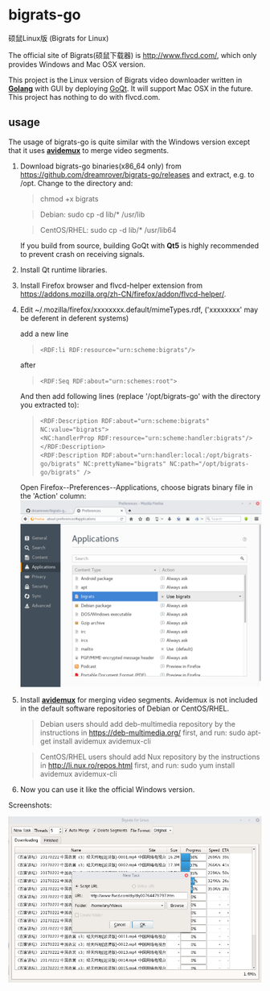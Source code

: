 # bigrats-go
硕鼠Linux版 (Bigrats for Linux)

The official site of Bigrats(硕鼠下载器) is http://www.flvcd.com/, which only provides Windows and Mac OSX version.

This project is the Linux version of Bigrats video downloader written in [**Golang**](https://golang.org/) with GUI by deploying [GoQt](https://github.com/visualfc/goqt). It will support Mac OSX in the future. This project has nothing to do with flvcd.com.

## usage
The usage of bigrats-go is quite similar with the Windows version except that it uses [**avidemux**](http://fixounet.free.fr/avidemux/) to merge video segments.

1. Download bigrats-go binaries(x86_64 only) from https://github.com/dreamrover/bigrats-go/releases and extract, e.g. to /opt. Change to the directory and:

    >chmod +x bigrats

    >Debian: sudo cp -d lib/* /usr/lib
    
    >CentOS/RHEL: sudo cp -d lib/* /usr/lib64

    If you build from source, building GoQt with **Qt5** is highly recommended to prevent crash on receiving signals.
2. Install Qt runtime libraries.
3. Install Firefox browser and flvcd-helper extension from https://addons.mozilla.org/zh-CN/firefox/addon/flvcd-helper/.
4. Edit ~/.mozilla/firefox/xxxxxxxx.default/mimeTypes.rdf, ('xxxxxxxx' may be deferent in deferent systems)

    add a new line     
    >`<RDF:li RDF:resource="urn:scheme:bigrats"/>` 
    
    after  
    >`<RDF:Seq RDF:about="urn:schemes:root">`
    
    
    And then add following lines (replace '/opt/bigrats-go' with the directory you extracted to):
    
     >`<RDF:Description RDF:about="urn:scheme:bigrats" NC:value="bigrats">`<br>
     >`<NC:handlerProp RDF:resource="urn:scheme:handler:bigrats"/>`<br>
     >`</RDF:Description>`<br>
     >`<RDF:Description RDF:about="urn:handler:local:/opt/bigrats-go/bigrats" NC:prettyName="bigrats" NC:path="/opt/bigrats-go/bigrats" />`    
    
    Open Firefox--Preferences--Applications, choose bigrats binary file in the 'Action' column:
    ![image](https://github.com/dreamrover/screenshots/blob/master/settings.png)
    
5. Install [**avidemux**](http://fixounet.free.fr/avidemux/) for merging video segments. Avidemux is not included in the default software repositories of Debian or CentOS/RHEL.

    >Debian users should add deb-multimedia repository by the instructions in https://deb-multimedia.org/ first, 
    and run: sudo apt-get install avidemux avidemux-cli
    
    >CentOS/RHEL users should add Nux repository by the instructions in http://li.nux.ro/repos.html first, 
    and run: sudo yum install avidemux avidemux-cli
    
6. Now you can use it like the official Windows version.
    
Screenshots:

![image](https://github.com/dreamrover/screenshots/blob/master/bigrats-go-qt5.png)
